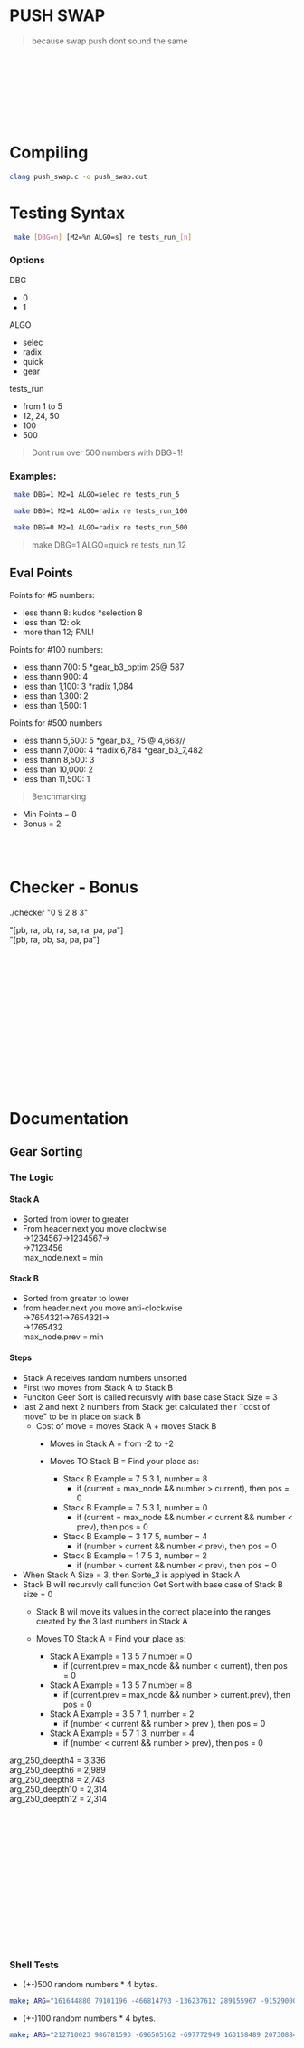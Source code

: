 # PUSH SWAP
  
> because swap push dont sound the same  

<br><br><br><br><br><br><br>
  
# Compiling
``` bash
clang push_swap.c -o push_swap.out
```
# Testing Syntax

``` bash
 make [DBG=n] [M2=%n ALGO=s] re tests_run_[n]
```

### Options
DBG
 - 0
 - 1

ALGO
- selec
- radix
- quick
- gear

tests_run
- from 1 to 5
- 12, 24, 50
- 100
- 500

> Dont run over 500 numbers with DBG=1!

### Examples:
``` bash
 make DBG=1 M2=1 ALGO=selec re tests_run_5
```
``` bash
 make DBG=1 M2=1 ALGO=radix re tests_run_100
```
``` bash
 make DBG=0 M2=1 ALGO=radix re tests_run_500 
```
 
> make DBG=1 ALGO=quick re tests_run_12  


## Eval Points
Points for #5 numbers:
- less thann 8: kudos		*selection 8
- less than 12: ok
- more than 12; FAIL!

Points for #100 numbers:
- less thann 700: 5 										*gear_b3_optim 25@ 587
- less thann 900: 4 	  
- less than 1,100: 3					*radix 1,084
- less than 1,300: 2
- less than 1,500: 1

Points for #500 numbers
- less thann 5,500: 5										*gear_b3_ 75 @ 4,663//
- less thann 7,000: 4					*radix 6,784		*gear_b3_7,482
- less thann 8,500: 3
- less than 10,000: 2
- less than 11,500: 1

> Benchmarking
- Min Points = 8
- Bonus = 2

<br><br>

# Checker - Bonus

./checker "0 9 2 8 3"  
  
"[pb, ra, pb, ra, sa, ra, pa, pa"]  
"[pb, ra, pb, sa, pa, pa"]  


<br><br><br><br><br><br><br><br><br><br><br><br><br><br>
# Documentation


## Gear Sorting
### The Logic
#### Stack A  
- Sorted from lower to greater  
- From header.next you move clockwise  
->1234567->1234567->  
->7123456  
max_node.next = min  

#### Stack B  
- Sorted from greater to lower  
- from header.next you move anti-clockwise  
->7654321->7654321->  
->1765432  
max_node.prev = min  

#### Steps
- Stack A receives random numbers unsorted
- First two moves from Stack A to Stack B
- Funciton Geer Sort is called recursvly with base case Stack Size = 3
- last 2 and next 2 numbers from Stack get calculated their ¨cost of move" to be in place on stack B
	- Cost of move = moves Stack A + moves Stack B
		- Moves in Stack A = from -2 to +2
  
		- Moves TO Stack B = Find your place as:
			- Stack B Example = 7 5 3 1, number = 8
				- if (current = max_node && number > current), then pos = 0
			- Stack B Example = 7 5 3 1, number = 0
				- if (current = max_node && number < current && number < prev), then pos = 0
			- Stack B Example = 3 1 7 5, number = 4
				- if (number > current && number < prev), then pos = 0
			- Stack B Example = 1 7 5 3, number = 2
				- if (number > current && number < prev), then pos = 0
- When Stack A Size = 3, then Sorte_3 is applyed in Stack A
- Stack B will recursvly call function Get Sort with base case of Stack B size = 0
	- Stack B wil move its values in the correct place into the ranges created by the 3 last numbers in Stack A
  
	- Moves TO Stack A = Find your place as:
		- Stack A Example = 1 3 5 7  number = 0
			- if (current.prev = max_node && number < current), then pos = 0
		- Stack A Example = 1 3 5 7  number = 8
			- if (current.prev = max_node && number > current.prev), then pos = 0
		- Stack A Example = 3 5 7 1, number = 2
			- if (number < current && number > prev ), then pos = 0
		- Stack A Example = 5 7 1 3, number = 4
			- if (number < current && number > prev), then pos = 0

arg_250_deepth4 = 3,336  
arg_250_deepth6 = 2,989  
arg_250_deepth8 = 2,743  
arg_250_deepth10 = 2,314  
arg_250_deepth12 = 2,314  


<br><br><br><br><br><br><br><br><br><br><br><br><br><br>


### Shell Tests
- (+-)500 random numbers * 4 bytes.

```bash
make; ARG="161644880 79101196 -466814793 -136237612 289155967 -915290009 187996535 -620305300 768941090 209423567 406389564 339485405 -841947060 570422808 41725038 260838117 810165583 -251302402 -510877702 -587941708 -731803947 -627589912 -207929780 469299828 -479290036 -877960023 285774390 501117398 763026145 603420191 -507794776 176682860 -640954253 74234638 -15997564 -887983311 562140182 308118552 887848896 669538918 950093577 617068602 531847363 -792582653 -77040018 870451556 625283177 261351482 141129587 803633397 -330340165 667428520 785457292 571922187 -782794423 -802816722 -683026066 919309372 -623446542 355689038 427289389 -934507655 -38247998 367858134 -611462990 -597094177 -417149016 -482587791 324321748 626420042 -359407106 -407505611 -457866678 274628619 -841615865 609751077 474287630 -287111167 379504434 114257693 -834686866 -370125434 -394096303 423347718 -644901407 561020861 -143033136 -454635491 231991268 -664899721 494705719 82128013 -711388079 -966296234 -267829945 -819045949 -538880791 -703904929 -626692262 -860149272 -203633348 747525528 -969136087 259093531 -768944417 -945117429 -704982450 -746846007 347567388 249491699 -613443167 215268882 874177629 977470375 -4814957 577608043 968928427 462614235 862140293 683013595 -993205564 312581545 -113663522 758888883 -181131845 -924700952 -283977535 961691252 294330991 396189796 863513726 -3790587 -863582760 -809672150 -538591658 -917624912 272783698 -522947724 -478594890 -162813257 -101758788 -818309818 90074991 -48269407 755668349 -662672856 -420644362 892690322 853151450 126389795 125117456 -717414847 -920020012 -952011812 -415417376 -398364584 -52757598 -579410193 -352627123 137137703 -94299217 -888016985 133278824 -242142994 -904594645 -898836400 -172600279 -731044332 810794363 308939113 604576193 -714780899 959275933 46530445 -678372156 157774698 529914035 -673421674 267572305 -787174642 594091757 -176435755 662347888 216211021 801555595 204135619 827097079 333256900 -524176077 -17551780 -534471280 572635216 -250360985 406750389 643682476 192863096 -318342502 798439242 -644281906 171317597 887885292 834979650 416306247 122599091 -668792859 847067263 804303245 -166977681 -641795388 796859494 232540272 578959862 666421127 794519908 687983624 -223355753 -829597237 -429471023 -552889315 792634358 -924104340 709167110 -17990542 855203653 -361513174 235857788 -165481375 -702770858 -953907424 122781780 786147219 -473109184 -849788760 125390237 131636521 873211891 -608038749 552010333 666934094 -866475426 291525318 732597253 117311604 -880574080 278682430 -140673993 -512792166 809057277 250282902 714859944 896619495 615393842 -619146905 642557243 -446509263 -52791236 -580297002 -61922720 -448898118 608729523 649968030 191749510 -340687307 -13190096 250438328 480555808 215324645 452469709 -208001802 -868147633 437557168 -544444097 750346053 306354436 204733991 -643533635 632545180 639376495 -293347984 349476412 903934402 213901862 90315576 577616438 -155603111 962658096 -489333019 876820374 800425104 685357798 516821635 -710276879 119408617 198479358 551304105 -143482777 -707261683 -232121475 -515658696 878001821 -405920881 696358602 -110714173 860984306 -152511967 273112199 675065036 -893177813 -15248781 17560273 -106856378 313146529 890271551 -710897467 673229348 -961936766 302550309 588154609 821843516 714074481 126835627 -611444101 911564625 471747403 614879350 -986286370 83368884 611777120 -518272177 -297221486 809010932 -515975535 978191207 157252017 -548908080 9680354 855785387 845397903 95452042 863091565 963616016 -375712063 -678978176 283310827 -939975248 480888381 -583099335 -922229523 916914330 -321370203 -82876620 -612614569 -379969716 387010968 815131556 -800352553 755703986 961995648 877130545 -595342010 227378411 388108927 -39824946 582501825 708537734 -348470361 908414786 835924964 -913523673 226580451 382983683 -541850768 521324496 -367968827 -328193261 -374432175 -257512933 -767586852 -302926107 483870969 -1207662 -924413095 773774117 -449882153 -826294184 -42886208 -216963084 356375919 -606841392 -544416045 -230338449 -361498154 -583491160 -372938809 -221308582 -494253200 546852756 621050344 -444934934 546797973 -986490790 708414053 -495974651 77114442 362064023 -775901245 -447114026 -839057876 -735702703 909348641 -297248286 -389793416 -87550083 -429931665 189700273 864043299 804251865 693522198 528680720 5098703 -757755804 -218931420 -154608868 445169960 65197690 -319275534 804762641 104811235 -159637369 569981758 435801158 -853775772 -728310828 -578958528 45172399 988602854 -863555460 -662003754 950655992 560976427 -677902043 516242518 -797920541 500468548 -516094769 -655597739 782801784 969638197 651707831 989991387 996233440 -773647353 94601891 565515848 -110681027 -309856422 164339253 684791262 -46681030 645466380 64093137 -640453668 25310470 838191551 -723725662 -584957724 936461607 -377139041 -430318531 -61913054 -646140255 931367166 248910485 275065908 371527256 4182481 806519972 -996943141 -621961312 622612051 276310498 702294721 -431024372 323830662 -104745217 345693478 580516783 -570078232 -193873589 -595756840 842653932 798996585 -488184149 -316887408 665671629 -836836424 901437480 -472366489 -364515282 890372178";./push_swap $ARG && echo -e "\n___4.42Checker" ; ./push_swap $ARG | ./checker_linux $ARG ; ./push_swap $ARG | wc -l ; make fclean
```

- (+-)100 random numbers * 4 bytes.

```bash
make; ARG="212710023 986781593 -696505162 -697772949 163158489 20730884 -974873791 433823587 -821700607 -577271177 -845816937 642872502 -38427609 379698130 542919419 94513872 802435190 256366261 -388868047 523305894 902033793 361493411 -312892761 238798632 -544395033 -916888931 857242650 -938149113 937859398 782299023 -152438703 105436742 484415778 -497421154 -965438810 275733505 -42903052 -283624876 -155530411 -584589099 248953144 267090942 249014822 709393969 -532736522 269785342 -626217395 558457329 -231801523 -745034309 -205138703 952480231 489930891 -837976400 193590696 902970108 -161884624 715769492 460247859 658382120 869373884 -345009361 166265788 -712307688 26099976 490666783 -897464550 -918369107 25978938 -580570130 -27390761 117409894 969627571 -473690591 -480042277 -57613226 -622657768 -274858784 -56062030 -927729186 -561021644 -234588375 -92249412 449515401 -187714857 -629146709 -29880497 -962559720 645723247 457172511 -987311436 -76781137 -646421526 765798094 -574146273 -330402836 475003585 48881686 971109339 -20600967"; ;./push_swap $ARG && echo -e "\n___4.42Checker" ; ./push_swap $ARG | ./checker_linux $ARG ; ./push_swap $ARG | wc -l ; make fclean
```





<br><br><br><br><br><br><br><br><br><br><br><br><br><br><br><br><br><br><br><br><br><br><br>




# DOCUMENTATION
## Feautures Implementation and Fixes
- [algo_sort] improve code to the quick_sort method from radix
	- linkde lst moves, adjst, sa + sb = ss; ra + rb = rr; rra + rrb = rrr
	- 4 stacks chunks percentil  
->
- [algo_sort_pre_sorting]:
	- hasmap for index values


# Resources
- [documentation] https://medium.com/@ulysse.gerkens/push-swap-in-less-than-4200-operations-c292f034f6c0
- [documentation] https://medium.com/@ayogun/push-swap-c1f5d2d41e97
- [tester] https://github.com/laisarena/push_swap_tester
- [tester/git] git clone git@github.com:laisarena/push_swap_tester.git
- [number_generator] https://www.calculatorsoup.com/calculators/statistics/random-number-generator.php
- [visualizer] https://github.com/Niimphu/push_swap_visualiser
- [src] https://github.com/ulyssegerkens/push_swap?tab=readme-ov-file


# Memory Alocation LifeTimeline
- [main(push_swap.c)]  
	-[created] g:46 [t_list_program **list_program] [0x9.../heap]
- [main/initializator_list_program()]  
	-[created] g:49 [t_list *stack_a] [0x9.../heap]  
- [main/initializator/1_checkargs.c)  
	-[created] g:74 [char** argv_1] || g:79 [char** argv_1]

## Valg

==16280==    by 0x10BDC2: ft_strdup (src/src_all/ft_strdup.c:39)  
**(t_list_program \*)list_program->moves[]**  
==16280==    by 0x109E1F: radix_sort_step  


==16280==    by 0x10C553: ft_calloc_fd (src/src_all/ft_garbage_collector_bff.c:49)  
**_ (char	\*\*)argv_1**  
==16280==    by 0x109468: check_args_1  


==16280==    by 0x10C1B3: ft_lstnew 
==16280==    by 0x10CB3A: array_to_d_linked_list  
**_ (t_list	\*)stack_a**  
==16280==    by 0x109247: main  


==16280==    by 0x10C553: ft_calloc_fd (src/src_all/ft_garbage_collector_bff.c:49)  
**_ (t_list_program	\*)list_program**  
==16280==    by 0x1094D2: initializator_list_program  

